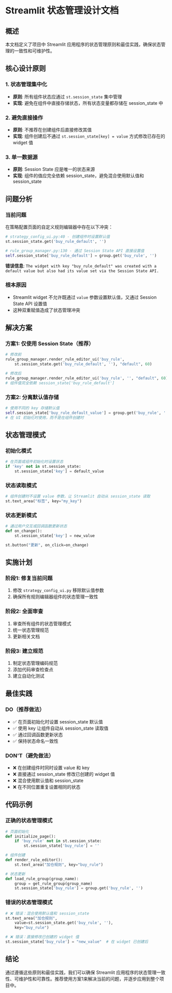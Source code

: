 # Streamlit 状态管理设计文档

## 概述

本文档定义了项目中 Streamlit 应用程序的状态管理原则和最佳实践，确保状态管理的一致性和可维护性。

## 核心设计原则

### 1. 状态管理集中化
- **原则**: 所有组件状态应通过 `st.session_state` 集中管理
- **实现**: 避免在组件中直接存储状态，所有状态变量都存储在 session_state 中

### 2. 避免直接操作
- **原则**: 不推荐在创建组件后直接修改其值
- **实现**: 组件创建后不通过 `st.session_state[key] = value` 方式修改已存在的 widget 值

### 3. 单一数据源
- **原则**: Session State 应是唯一的状态来源
- **实现**: 组件的值应完全依赖 session_state，避免混合使用默认值和 session_state

## 问题分析

### 当前问题
在策略配置页面的自定义规则编辑器中存在以下冲突：

```python
# strategy_config_ui.py:40 - 创建组件时设置默认值
st.session_state.get('buy_rule_default', '')

# rule_group_manager.py:130 - 通过 Session State API 直接设置值
self.session_state['buy_rule_default'] = group.get('buy_rule', '')
```

**错误信息**: `The widget with key "buy_rule_default" was created with a default value but also had its value set via the Session State API.`

### 根本原因
- Streamlit widget 不允许既通过 `value` 参数设置默认值，又通过 Session State API 设置值
- 这种双重赋值造成了状态管理冲突

## 解决方案

### 方案1: 仅使用 Session State（推荐）
```python
# 修改前
rule_group_manager.render_rule_editor_ui('buy_rule',
    st.session_state.get('buy_rule_default', ''), "default", 60)

# 修改后
rule_group_manager.render_rule_editor_ui('buy_rule', '', "default", 60)
# 组件值完全依赖 session_state['buy_rule_default']
```

### 方案2: 分离默认值存储
```python
# 使用不同的 key 存储默认值
self.session_state['buy_rule_default_value'] = group.get('buy_rule', '')
# 在 UI 初始化时使用，而不是在组件创建时
```

## 状态管理模式

### 初始化模式
```python
# 在页面或组件初始化时设置状态
if 'key' not in st.session_state:
    st.session_state['key'] = default_value
```

### 状态读取模式
```python
# 组件创建时不设置 value 参数，让 Streamlit 自动从 session_state 读取
st.text_area("标签", key="my_key")
```

### 状态更新模式
```python
# 通过用户交互或回调函数更新状态
def on_change():
    st.session_state['key'] = new_value

st.button("更新", on_click=on_change)
```

## 实施计划

### 阶段1: 修复当前问题
1. 修改 `strategy_config_ui.py` 移除默认值参数
2. 确保所有规则编辑器组件的状态管理一致性

### 阶段2: 全面审查
1. 审查所有组件的状态管理模式
2. 统一状态管理规范
3. 更新相关文档

### 阶段3: 建立规范
1. 制定状态管理编码规范
2. 添加代码审查检查点
3. 建立自动化测试

## 最佳实践

### DO（推荐做法）
- ✅ 在页面初始化时设置 session_state 默认值
- ✅ 使用 key 让组件自动从 session_state 读取值
- ✅ 通过回调函数更新状态
- ✅ 保持状态命名一致性

### DON'T（避免做法）
- ❌ 在创建组件时同时设置 value 和 key
- ❌ 直接通过 session_state 修改已创建的 widget 值
- ❌ 混合使用默认值和 session_state
- ❌ 在不同位置重复设置相同的状态

## 代码示例

### 正确的状态管理模式
```python
# 页面初始化
def initialize_page():
    if 'buy_rule' not in st.session_state:
        st.session_state['buy_rule'] = ''

# 组件创建
def render_rule_editor():
    st.text_area("加仓规则", key="buy_rule")

# 状态更新
def load_rule_group(group_name):
    group = get_rule_group(group_name)
    st.session_state['buy_rule'] = group.get('buy_rule', '')
```

### 错误的状态管理模式
```python
# ❌ 错误：混合使用默认值和 session_state
st.text_area("加仓规则",
    value=st.session_state.get('buy_rule', ''),
    key="buy_rule")

# ❌ 错误：直接修改已创建的 widget 值
st.session_state['buy_rule'] = "new_value"  # 在 widget 已创建后
```

## 结论

通过遵循这些原则和最佳实践，我们可以确保 Streamlit 应用程序的状态管理一致性、可维护性和可靠性。推荐使用方案1来解决当前的问题，并逐步应用到整个项目中。